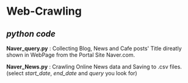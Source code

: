 # Web-Crawling

## *python code*

**Naver_query.py** : Collecting Blog, News and Cafe posts' Title direatly shown in WebPage from the Portal Site Naver.com.

**Naver_News.py** : Crawling Online News data and Saving to .csv files. 
                (select *start_date*, *end_date* and *query* you look for)

